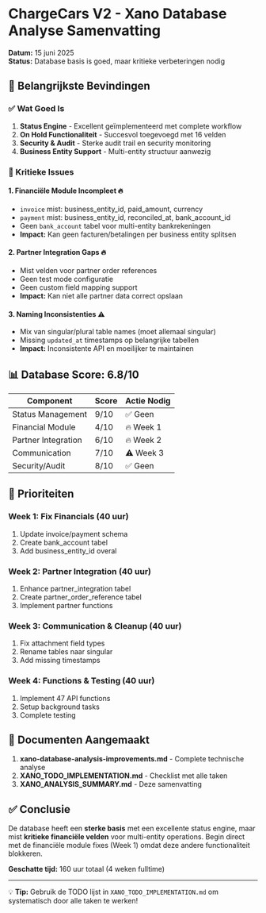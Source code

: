# ChargeCars V2 - Xano Database Analyse Samenvatting

**Datum:** 15 juni 2025  
**Status:** Database basis is goed, maar kritieke verbeteringen nodig  

## 🎯 Belangrijkste Bevindingen

### ✅ Wat Goed Is
1. **Status Engine** - Excellent geïmplementeerd met complete workflow
2. **On Hold Functionaliteit** - Succesvol toegevoegd met 16 velden
3. **Security & Audit** - Sterke audit trail en security monitoring
4. **Business Entity Support** - Multi-entity structuur aanwezig

### 🚨 Kritieke Issues

#### 1. Financiële Module Incompleet 🔥
- `invoice` mist: business_entity_id, paid_amount, currency
- `payment` mist: business_entity_id, reconciled_at, bank_account_id
- Geen `bank_account` tabel voor multi-entity bankrekeningen
- **Impact:** Kan geen facturen/betalingen per business entity splitsen

#### 2. Partner Integration Gaps 🔥
- Mist velden voor partner order references
- Geen test mode configuratie
- Geen custom field mapping support
- **Impact:** Kan niet alle partner data correct opslaan

#### 3. Naming Inconsistenties ⚠️
- Mix van singular/plural table names (moet allemaal singular)
- Missing `updated_at` timestamps op belangrijke tabellen
- **Impact:** Inconsistente API en moeilijker te maintainen

## 📊 Database Score: 6.8/10

| Component | Score | Actie Nodig |
|-----------|-------|-------------|
| Status Management | 9/10 | ✅ Geen |
| Financial Module | 4/10 | 🔥 Week 1 |
| Partner Integration | 6/10 | 🔥 Week 2 |
| Communication | 7/10 | ⚠️ Week 3 |
| Security/Audit | 8/10 | ✅ Geen |

## 🚀 Prioriteiten

### Week 1: Fix Financials (40 uur)
1. Update invoice/payment schema
2. Create bank_account tabel
3. Add business_entity_id overal

### Week 2: Partner Integration (40 uur)
1. Enhance partner_integration tabel
2. Create partner_order_reference tabel
3. Implement partner functions

### Week 3: Communication & Cleanup (40 uur)
1. Fix attachment field types
2. Rename tables naar singular
3. Add missing timestamps

### Week 4: Functions & Testing (40 uur)
1. Implement 47 API functions
2. Setup background tasks
3. Complete testing

## 📝 Documenten Aangemaakt

1. **xano-database-analysis-improvements.md** - Complete technische analyse
2. **XANO_TODO_IMPLEMENTATION.md** - Checklist met alle taken
3. **XANO_ANALYSIS_SUMMARY.md** - Deze samenvatting

## ✅ Conclusie

De database heeft een **sterke basis** met een excellente status engine, maar mist **kritieke financiële velden** voor multi-entity operations. Begin direct met de financiële module fixes (Week 1) omdat deze andere functionaliteit blokkeren.

**Geschatte tijd:** 160 uur totaal (4 weken fulltime)

---

💡 **Tip:** Gebruik de TODO lijst in `XANO_TODO_IMPLEMENTATION.md` om systematisch door alle taken te werken! 